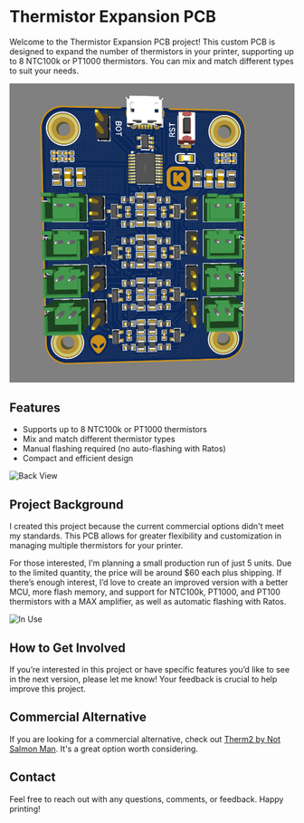# Thermistor Expansion PCB

Welcome to the Thermistor Expansion PCB project! This custom PCB is designed to expand the number of thermistors in your printer, supporting up to 8 NTC100k or PT1000 thermistors. You can mix and match different types to suit your needs. 

![Thermistor Expansion PCB](Pics/Front_view.png)

## Features

- Supports up to 8 NTC100k or PT1000 thermistors
- Mix and match different thermistor types
- Manual flashing required (no auto-flashing with Ratos)
- Compact and efficient design

![Back View](Thermexp/Pics/Back_view.png)

## Project Background

I created this project because the current commercial options didn't meet my standards. This PCB allows for greater flexibility and customization in managing multiple thermistors for your printer. 

For those interested, I’m planning a small production run of just 5 units. Due to the limited quantity, the price will be around $60 each plus shipping. If there’s enough interest, I’d love to create an improved version with a better MCU, more flash memory, and support for NTC100k, PT1000, and PT100 thermistors with a MAX amplifier, as well as automatic flashing with Ratos.

![In Use](Thermexp/Pics/In_use.png)

## How to Get Involved

If you’re interested in this project or have specific features you’d like to see in the next version, please let me know! Your feedback is crucial to help improve this project.

## Commercial Alternative

If you are looking for a commercial alternative, check out [Therm2 by Not Salmon Man](https://provok3d.com/product/therm2-by-not-salmon-man%E0%B6%9E/?v=0b98720dcb2c). It's a great option worth considering.

## Contact

Feel free to reach out with any questions, comments, or feedback. Happy printing!
